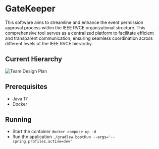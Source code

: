 # GateKeeper
This software aims to streamline and enhance the event permission approval process within the IEEE RVCE organizational structure. This comprehensive tool serves as a centralized platform to facilitate efficient and transparent communication, ensuring seamless coordination across different levels of the IEEE RVCE hierarchy. 

## Current Hierarchy

![Team Design Plan](https://github.com/IEEE-RVCE/GateKeeper/assets/72200790/2f91868f-dd66-4726-8088-2779109d4e75)

## Prerequisites

- Java 17
- Docker

## Running

- Start the container
    `docker compose up -d`
- Run the application
    `./gradlew bootRun --args='--spring.profiles.active=dev'`



